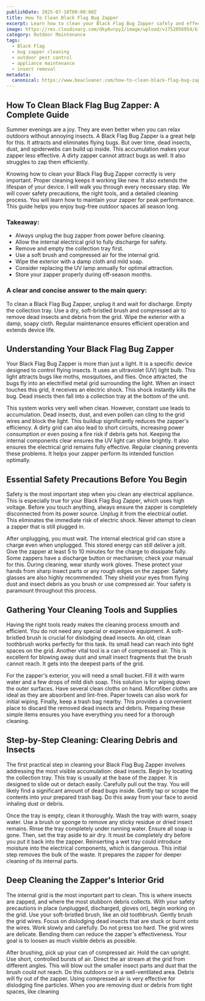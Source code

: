 ```yaml
---
publishDate: 2025-07-10T00:00:00Z
title: How To Clean Black Flag Bug Zapper
excerpt: Learn how to clean your Black Flag Bug Zapper safely and effectively. This guide covers essential steps to maintain performance and extend its life.
image: https://res.cloudinary.com/dky6urpy2/image/upload/v1752056954/blog_image_1752056954_ueob0i.webp
category: Outdoor Maintenance
tags:
  - Black Flag
  - bug zapper cleaning
  - outdoor pest control
  - appliance maintenance
  - insect removal
metadata:
  canonical: https://www.beacleaner.com/how-to-clean-black-flag-bug-zapper
---
```


## How To Clean Black Flag Bug Zapper: A Complete Guide

Summer evenings are a joy. They are even better when you can relax outdoors without annoying insects. A Black Flag Bug Zapper is a great help for this. It attracts and eliminates flying bugs. But over time, dead insects, dust, and spiderwebs can build up inside. This accumulation makes your zapper less effective. A dirty zapper cannot attract bugs as well. It also struggles to zap them efficiently.

Knowing how to clean your Black Flag Bug Zapper correctly is very important. Proper cleaning keeps it working like new. It also extends the lifespan of your device. I will walk you through every necessary step. We will cover safety precautions, the right tools, and a detailed cleaning process. You will learn how to maintain your zapper for peak performance. This guide helps you enjoy bug-free outdoor spaces all season long.

### Takeaway:

*   Always unplug the bug zapper from power before cleaning.
*   Allow the internal electrical grid to fully discharge for safety.
*   Remove and empty the collection tray first.
*   Use a soft brush and compressed air for the internal grid.
*   Wipe the exterior with a damp cloth and mild soap.
*   Consider replacing the UV lamp annually for optimal attraction.
*   Store your zapper properly during off-season months.

### A clear and concise answer to the main query:

To clean a Black Flag Bug Zapper, unplug it and wait for discharge. Empty the collection tray. Use a dry, soft-bristled brush and compressed air to remove dead insects and debris from the grid. Wipe the exterior with a damp, soapy cloth. Regular maintenance ensures efficient operation and extends device life.

## Understanding Your Black Flag Bug Zapper

Your Black Flag Bug Zapper is more than just a light. It is a specific device designed to control flying insects. It uses an ultraviolet (UV) light bulb. This light attracts bugs like moths, mosquitoes, and flies. Once attracted, the bugs fly into an electrified metal grid surrounding the light. When an insect touches this grid, it receives an electric shock. This shock instantly kills the bug. Dead insects then fall into a collection tray at the bottom of the unit.

This system works very well when clean. However, constant use leads to accumulation. Dead insects, dust, and even pollen can cling to the grid wires and block the light. This buildup significantly reduces the zapper's efficiency. A dirty grid can also lead to short circuits, increasing power consumption or even posing a fire risk if debris gets hot. Keeping the internal components clear ensures the UV light can shine brightly. It also ensures the electrical grid remains fully effective. Regular cleaning prevents these problems. It helps your zapper perform its intended function optimally.

## Essential Safety Precautions Before You Begin

Safety is the most important step when you clean any electrical appliance. This is especially true for your Black Flag Bug Zapper, which uses high voltage. Before you touch anything, always ensure the zapper is completely disconnected from its power source. Unplug it from the electrical outlet. This eliminates the immediate risk of electric shock. Never attempt to clean a zapper that is still plugged in.

After unplugging, you must wait. The internal electrical grid can store a charge even when unplugged. This stored energy can still deliver a jolt. Give the zapper at least 5 to 10 minutes for the charge to dissipate fully. Some zappers have a discharge button or mechanism; check your manual for this. During cleaning, wear sturdy work gloves. These protect your hands from sharp insect parts or any rough edges on the zapper. Safety glasses are also highly recommended. They shield your eyes from flying dust and insect debris as you brush or use compressed air. Your safety is paramount throughout this process.

## Gathering Your Cleaning Tools and Supplies

Having the right tools ready makes the cleaning process smooth and efficient. You do not need any special or expensive equipment. A soft-bristled brush is crucial for dislodging dead insects. An old, clean toothbrush works perfectly for this task. Its small head can reach into tight spaces on the grid. Another vital tool is a can of compressed air. This is excellent for blowing away dust and small insect fragments that the brush cannot reach. It gets into the deepest parts of the grid.

For the zapper's exterior, you will need a small bucket. Fill it with warm water and a few drops of mild dish soap. This solution is for wiping down the outer surfaces. Have several clean cloths on hand. Microfiber cloths are ideal as they are absorbent and lint-free. Paper towels can also work for initial wiping. Finally, keep a trash bag nearby. This provides a convenient place to discard the removed dead insects and debris. Preparing these simple items ensures you have everything you need for a thorough cleaning.

## Step-by-Step Cleaning: Clearing Debris and Insects

The first practical step in cleaning your Black Flag Bug Zapper involves addressing the most visible accumulation: dead insects. Begin by locating the collection tray. This tray is usually at the base of the zapper. It is designed to slide out or detach easily. Carefully pull out the tray. You will likely find a significant amount of dead bugs inside. Gently tap or scrape the contents into your prepared trash bag. Do this away from your face to avoid inhaling dust or debris.

Once the tray is empty, clean it thoroughly. Wash the tray with warm, soapy water. Use a brush or sponge to remove any sticky residue or dried insect remains. Rinse the tray completely under running water. Ensure all soap is gone. Then, set the tray aside to air dry. It must be completely dry before you put it back into the zapper. Reinserting a wet tray could introduce moisture into the electrical components, which is dangerous. This initial step removes the bulk of the waste. It prepares the zapper for deeper cleaning of its internal parts.

## Deep Cleaning the Zapper's Interior Grid

The internal grid is the most important part to clean. This is where insects are zapped, and where the most stubborn debris collects. With your safety precautions in place (unplugged, discharged, gloves on), begin working on the grid. Use your soft-bristled brush, like an old toothbrush. Gently brush the grid wires. Focus on dislodging dead insects that are stuck or burnt onto the wires. Work slowly and carefully. Do not press too hard. The grid wires are delicate. Bending them can reduce the zapper's effectiveness. Your goal is to loosen as much visible debris as possible.

After brushing, pick up your can of compressed air. Hold the can upright. Use short, controlled bursts of air. Direct the air stream at the grid from different angles. This will blow out the smaller insect parts and dust that the brush could not reach. Do this outdoors or in a well-ventilated area. Debris will fly out of the zapper. Using compressed air is very effective for dislodging fine particles. When you are removing dust or debris from tight spaces, like cleaning